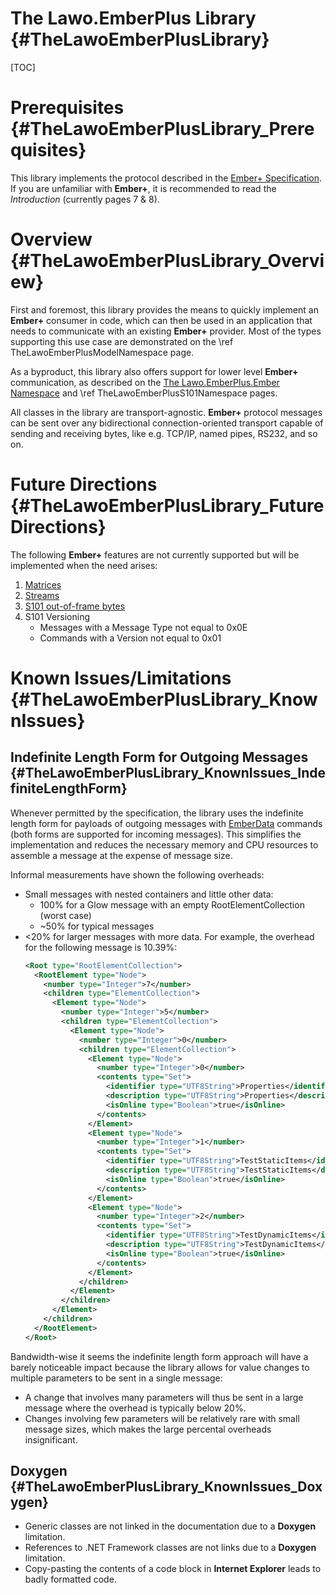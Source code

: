 The Lawo.EmberPlus Library    {#TheLawoEmberPlusLibrary}
==========================

[TOC]


Prerequisites       {#TheLawoEmberPlusLibrary_Prerequisites}
=============

This library implements the protocol described in the
[Ember+ Specification](http://ember-plus.googlecode.com/svn/trunk/documentation/Ember+%20Documentation.pdf). If you are
unfamiliar with <b>Ember+</b>, it is recommended to read the *Introduction* (currently pages 7 & 8).


Overview       {#TheLawoEmberPlusLibrary_Overview}
========

First and foremost, this library provides the means to quickly implement an <b>Ember+</b> consumer in code, which can
then be used in an application that needs to communicate with an existing <b>Ember+</b> provider. Most of the types
supporting this use case are demonstrated on the \ref TheLawoEmberPlusModelNamespace page.

As a byproduct, this library also offers support for lower level <b>Ember+</b> communication, as described on the
[The Lawo.EmberPlus.Ember Namespace](EmberNamespace.md) and \ref TheLawoEmberPlusS101Namespace pages.

All classes in the library are transport-agnostic. <b>Ember+</b> protocol messages can be sent over any bidirectional
connection-oriented transport capable of sending and receiving bytes, like e.g. TCP/IP, named pipes, RS232, and so on.


Future Directions        {#TheLawoEmberPlusLibrary_FutureDirections}
=================

The following <b>Ember+</b> features are not currently supported but will be implemented when the need arises:

1. [Matrices](https://redmine.lawo.de/redmine/issues/1309)
2. [Streams](https://redmine.lawo.de/redmine/issues/1314)
3. [S101 out-of-frame bytes](https://redmine.lawo.de/redmine/issues/1315)
4. S101 Versioning
   - Messages with a Message Type not equal to 0x0E
   - Commands with a Version not equal to 0x01


Known Issues/Limitations        {#TheLawoEmberPlusLibrary_KnownIssues}
========================

Indefinite Length Form for Outgoing Messages        {#TheLawoEmberPlusLibrary_KnownIssues_IndefiniteLengthForm}
--------------------------------------------

Whenever permitted by the specification, the library uses the indefinite length form for payloads of outgoing messages
with [EmberData](Lawo.EmberPlus.S101.EmberData) commands (both forms are supported for incoming messages). This
simplifies the implementation and reduces the necessary memory and CPU resources to assemble a message at the expense of
message size.

Informal measurements have shown the following overheads:
- Small messages with nested containers and little other data:
  - 100% for a Glow message with an empty RootElementCollection (worst case)
  - ~50% for typical messages
- <20% for larger messages with more data. For example, the overhead for the following message is 10.39%:
  ~~~xml
  <Root type="RootElementCollection">
    <RootElement type="Node">
      <number type="Integer">7</number>
      <children type="ElementCollection">
        <Element type="Node">
          <number type="Integer">5</number>
          <children type="ElementCollection">
            <Element type="Node">
              <number type="Integer">0</number>
              <children type="ElementCollection">
                <Element type="Node">
                  <number type="Integer">0</number>
                  <contents type="Set">
                    <identifier type="UTF8String">Properties</identifier>
                    <description type="UTF8String">Properties</description>
                    <isOnline type="Boolean">true</isOnline>
                  </contents>
                </Element>
                <Element type="Node">
                  <number type="Integer">1</number>
                  <contents type="Set">
                    <identifier type="UTF8String">TestStaticItems</identifier>
                    <description type="UTF8String">TestStaticItems</description>
                    <isOnline type="Boolean">true</isOnline>
                  </contents>
                </Element>
                <Element type="Node">
                  <number type="Integer">2</number>
                  <contents type="Set">
                    <identifier type="UTF8String">TestDynamicItems</identifier>
                    <description type="UTF8String">TestDynamicItems</description>
                    <isOnline type="Boolean">true</isOnline>
                  </contents>
                </Element>
              </children>
            </Element>
          </children>
        </Element>
      </children>
    </RootElement>
  </Root>
  ~~~

Bandwidth-wise it seems the indefinite length form approach will have a barely noticeable impact because the library
allows for value changes to multiple parameters to be sent in a single message:
- A change that involves many parameters will thus be sent in a large message where the overhead is typically below 20%.
- Changes involving few parameters will be relatively rare with small message sizes, which makes the large percental
  overheads insignificant.


Doxygen        {#TheLawoEmberPlusLibrary_KnownIssues_Doxygen}
-------

- Generic classes are not linked in the documentation due to a **Doxygen** limitation.
- References to .NET Framework classes are not links due to a **Doxygen** limitation.
- Copy-pasting the contents of a code block in **Internet Explorer** leads to badly formatted code.
